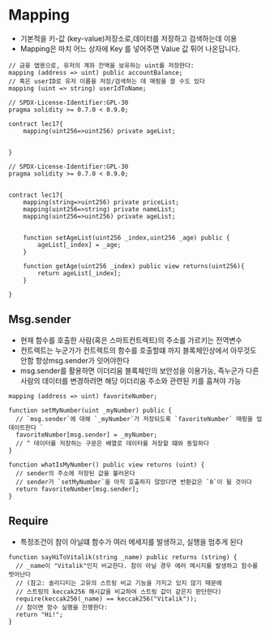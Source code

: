 # Mapping

- 기본적을 키-값 (key-value)저장소로,데이터를 저장하고 검색하는데 이용
- Mapping은 마치 어느 상자에 Key 를 넣어주면 Value 값 튀어 나온답니다.

```solidity
// 금융 앱용으로, 유저의 계좌 잔액을 보유하는 uint를 저장한다: 
mapping (address => uint) public accountBalance;
// 혹은 userID로 유저 이름을 저장/검색하는 데 매핑을 쓸 수도 있다 
mapping (uint => string) userIdToName;
```
```solidity
// SPDX-License-Identifier:GPL-30
pragma solidity >= 0.7.0 < 0.9.0;

contract lec17{
    mapping(uint256=>uint256) private ageList;
    
    
}
```
```solidity
// SPDX-License-Identifier:GPL-30
pragma solidity >= 0.7.0 < 0.9.0;


contract lec17{
    mapping(string=>uint256) private priceList;
    mapping(uint256=>string) private nameList;
    mapping(uint256=>uint256) private ageList;
    
    
    function setAgeList(uint256 _index,uint256 _age) public {
        ageList[_index] = _age;
    }
    
    function getAge(uint256 _index) public view returns(uint256){
        return ageList[_index];
    }
    
}
```





## Msg.sender
- 현재 함수를 호출한 사람(혹은 스마트컨트렉트)의 주소를 가르키는 전역변수
- 컨트렉트는 누군가가 컨트렉트의 함수를 호출할떄 까지 블록체인상에서 아무것도 안함 항상msg.sender가 잇어야한다
- msg.sender를 활용하면 이더리움 블록체인의 보안성을 이용가능, 즉누군가 다른사람의 데이터를 변경하려면 해당 이더리움 주소와 관련된 키를 훔쳐야 가능
```solidity
mapping (address => uint) favoriteNumber;

function setMyNumber(uint _myNumber) public {
  // `msg.sender`에 대해 `_myNumber`가 저장되도록 `favoriteNumber` 매핑을 업데이트한다 `
  favoriteNumber[msg.sender] = _myNumber;
  // ^ 데이터를 저장하는 구문은 배열로 데이터를 저장할 떄와 동일하다 
}

function whatIsMyNumber() public view returns (uint) {
  // sender의 주소에 저장된 값을 불러온다 
  // sender가 `setMyNumber`을 아직 호출하지 않았다면 반환값은 `0`이 될 것이다
  return favoriteNumber[msg.sender];
}
```

## Require
- 특정조건이 참이 아닐떄 함수가 여러 메세지를 발생하고, 실행을 멈추게 된다
```solidity
function sayHiToVitalik(string _name) public returns (string) {
  // _name이 "Vitalik"인지 비교한다. 참이 아닐 경우 에러 메시지를 발생하고 함수를 벗어난다
  // (참고: 솔리디티는 고유의 스트링 비교 기능을 가지고 있지 않기 때문에 
  // 스트링의 keccak256 해시값을 비교하여 스트링 값이 같은지 판단한다)
  require(keccak256(_name) == keccak256("Vitalik"));
  // 참이면 함수 실행을 진행한다:
  return "Hi!";
}
```
